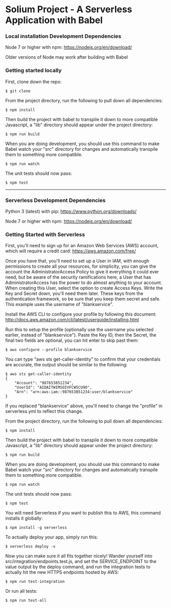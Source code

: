 # Solium Project - A Serverless Application with Babel

### Local installation Development Dependencies

Node 7 or higher with npm: https://nodejs.org/en/download/

Older versions of Node may work after building with Babel

### Getting started locally

First, clone down the repo:
```
$ git clone 
```

From the project directory, run the following to pull down all dependencies:
```
$ npm install
```

Then build the project with babel to transpile it down to more compatible Javascript, a "lib" directory should
appear under the project directory:
```
$ npm run build
```

When you are doing development, you should use this command to make Babel watch your "src" directory for changes and
automatically transpile them to something more compatible.
```
$ npm run watch
```

The unit tests should now pass:
```
$ npm test
```

---

### Serverless Development Dependencies

Python 3 (latest) with pip: https://www.python.org/downloads/

Node 7 or higher with npm: https://nodejs.org/en/download/

### Getting Started with Serverless

First, you'll need to sign up for an Amazon Web Services (AWS) account, which will require a credit card:
https://aws.amazon.com/free/

Once you have that, you'll need to set up a User in IAM, with enough permissions to create all your resources, for
simplicity, you can give the account the AdministratorAccess Policy to give it everything it could ever need, but
be aware of the security ramifications here, a User that has AdministratorAccess has the power to do almost
anything to your account. When creating this User, select the option to create Access Keys. Write the Key and Secret
down, you'll need them later. These keys from the authentication framework, so be sure that you keep them secret
and safe. This example uses the username of "blankservice".

Install the AWS CLI to configure your profile by following this document:
http://docs.aws.amazon.com/cli/latest/userguide/installing.html

Run this to setup the profile (optionally use the username you selected earlier, instead of "blankservice"). Paste the
Key ID, then the Secret, the final two fields are optional, you can hit enter to skip past them:
```
$ aws configure --profile blankservice
```

You can type "aws sts get-caller-identity" to confirm that your credentials are accurate, the output should be similar to the following:
```
$ aws sts get-caller-identity
{
    "Account": "987653851234",
    "UserId": "AIDAITWIMSOIVFCW5CU9O",
    "Arn": "arn:aws:iam::987653851234:user/blankservice"
}
```

If you replaced "blankservice" above, you'll need to change the "profile" in serverless.yml to reflect this change.

From the project directory, run the following to pull down all dependencies:
```
$ npm install
```

Then build the project with babel to transpile it down to more compatible Javascript, a "lib" directory should
appear under the project directory:
```
$ npm run build
```

When you are doing development, you should use this command to make Babel watch your "src" directory for changes and
automatically transpile them to something more compatible.
```
$ npm run watch
```

The unit tests should now pass:
```
$ npm test
```

You will need Serverless if you want to publish this to AWS, this command installs it globally:
```
$ npm install -g serverless
```

To actually deploy your app, simply run this:
```
$ serverless deploy -v
```

Now you can make sure it all fits together nicely! Wander yourself into src/integration/endpoints.test.js, and set the 
SERVICE_ENDPOINT to the value output by the deploy command, and run the integration tests to actually hit the new
HTTPS endpoints hosted by AWS:
```
$ npm run test-integration
```

Or run all tests:
```
$ npm run test-all
```